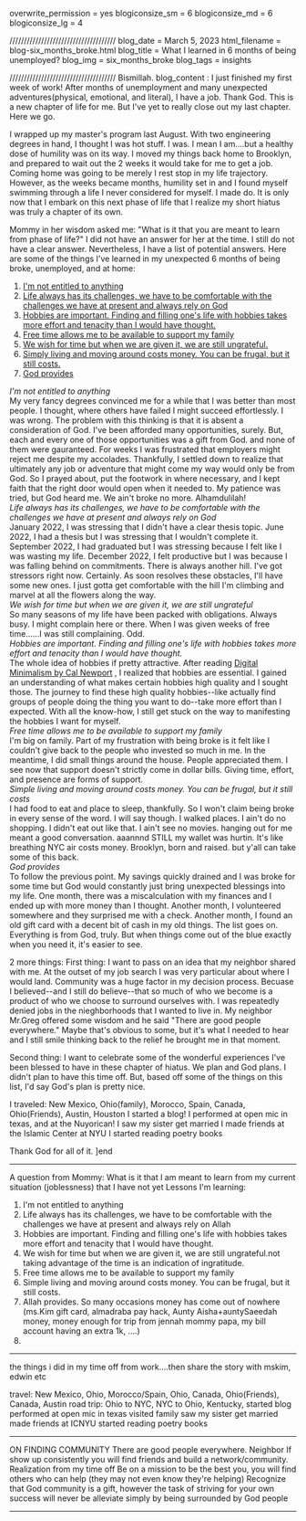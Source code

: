 overwrite_permission = yes
blogiconsize_sm = 6
blogiconsize_md = 6
blogiconsize_lg = 4

/////////////////////////////////////
blog_date = March 5, 2023
html_filename = blog-six_months_broke.html
blog_title = What I learned in 6 months of being unemployed?
blog_img = six_months_broke
blog_tags = insights

/////////////////////////////////////
Bismillah.
blog_content : 
I just finished my first week of work! After months of unemployment and many unexpected adventures(physical, emotional, and literal), I have a job. Thank God. This is a new chapter of life for me. But I've yet to really close out my last chapter. Here we go.

I wrapped up my master's program last August. With two engineering degrees in hand, I thought I was hot stuff. I was. I mean I am....but a healthy dose of humility was on its way. I moved my things back home to Brooklyn, and prepared to wait out the 2 weeks it would take for me to get a job. Coming home was going to be merely I rest stop in my life trajectory. However, as the weeks became months, humility set in and I found myself swimming through a life I never considered for myself. I made do. It is only now that I embark on this next phase of life that I realize my short hiatus was truly a chapter of its own.

Mommy in her wisdom asked me: "What is it that you are meant to learn from phase of life?"
I did not have an answer for her at the time. I still do not have a clear answer. Nevertheless, I have a list of potential answers. Here are some of the things I've learned in my unexpected 6 months of being broke, unemployed, and at home:

1) <a href="#thought1">I'm not entitled to anything</a>
2) <a href="#thought2">Life always has its challenges, we have to be comfortable with the challenges we have at present and always rely on God</a>
3) <a href="#thought3">Hobbies are important. Finding and filling one's life with hobbies takes more effort and tenacity than I would have thought.</a>
4) <a href="#thought4">Free time allows me to be available to support my family</a>
5) <a href="#thought5">We wish for time but when we are given it, we are still ungrateful.</a>
6) <a href="#thought6">Simply living and moving around costs money. You can be frugal, but it still costs.</a>
7) <a href="#thought7">God provides</a>

<div id="thought1"><em>I'm not entitled to anything</em></div>
	My very fancy degrees convinced me for a while that I was better than most people. I thought, where others have failed I might succeed effortlessly. I was wrong. The problem with this thinking is that it is absent a consideration of God. I've been afforded many opportunities, surely. But, each and every one of those opportunities was a gift from God. and none of them were gauranteed. For weeks I was frustrated that employers might reject me despite my accolades. Thankfully, I settled down to realize that ultimately any job or adventure that might come my way would only be from God. So I prayed about, put the footwork in where necessary, and I kept faith that the right door would open when it needed to. My patience was tried, but God heard me. We ain't broke no more. Alhamdulilah!

<div id="thought2"><em>Life always has its challenges, we have to be comfortable with the challenges we have at present and always rely on God</em></div>
	January 2022, I was stressing that I didn't have a clear thesis topic. June 2022, I had a thesis but I was stressing that I wouldn't complete it. September 2022, I had graduated but I was stressing because I felt like I was wasting my life. December 2022, I felt productive but I was because I was falling behind on commitments. 
	There is always another hill. 
	I've got stressors right now. Certainly. As soon resolves these obstacles, I'll have some new ones. I just gotta get comfortable with the hill I'm climbing and marvel at all the flowers along the way.

<div id="thought3"><em>We wish for time but when we are given it, we are still ungrateful</em></div>
	So many seasons of my life have been packed with obligations. Always busy. I might complain here or there. When I was given weeks of free time......I was still complaining. Odd.

<div id="thought4"><em>Hobbies are important. Finding and filling one's life with hobbies takes more effort and tenacity than I would have thought.</em></div>
	The whole idea of hobbies if pretty attractive. After reading <a href="https://fourtynine13.com/blog-reflections_digital_minimalism.html">Digital Minimalism by Cal Newport</a> , I realized that hobbies are essential. I gained an understanding of what makes certain hobbies high quality and I sought those. The journey to find these high quality hobbies--like actually find groups of people doing the thing you want to do--take more effort than I expected. With all the know-how, I still get stuck on the way to manifesting the hobbies I want for myself.

<div id="thought5"><em>Free time allows me to be available to support my family</em></div>
	I'm big on family. Part of my frustration with being broke is it felt like I couldn't give back to the people who invested so much in me. In the meantime, I did small things around the house. People appreciated them. I see now that support doesn't strictly come in dollar bills. Giving time, effort, and presence are forms of support.

<div id="thought6"><em>Simple living and moving around costs money. You can be frugal, but it still costs</em></div>
	I had food to eat and place to sleep, thankfully. So I won't claim being broke in every sense of the word. I will say though. I walked places. I ain't do no shopping. I didn't eat out like that. I ain't see no movies. hanging out for me meant a good conversation. aaannnd STILL my wallet was hurtin. It's like breathing NYC air costs money. Brooklyn, born and raised. but y'all can take some of this back.

<div id="thought7"><em>God provides</em></div>
	To follow the previous point. My savings quickly drained and I was broke for some time but God would constantly just bring unexpected blessings into my life. One month, there was a miscalculation with my finances and I ended up with more money than I thought. Another month, I volunteered somewhere and they surprised me with a check. Another month, I found an old gift card with a decent bit of cash in my old things. The list goes on. Everything is from God, truly. But when things come out of the blue exactly when you need it, it's easier to see.


2 more things:
First thing:
I want to pass on an idea that my neighbor shared with me.
At the outset of my job search I was very particular about where I would land. Community was a huge factor in my decision process. Becuase I believed--and I still do believe--that so much of who we become is a product of who we choose to surround ourselves with. I was repeatedly denied jobs in the nieghborhoods that I wanted to live in. My neighbor Mr.Greg offered some wisdom and he said "There are good people everywhere." Maybe that's obvious to some, but it's what I needed to hear and I still smile thinking back to the relief he brought me in that moment.

Second thing:
I want to celebrate some of the wonderful experiences I've been blessed to have in these chapter of hiatus. We plan and God plans. I didn't plan to have this time off. But, based off some of the things on this list, I'd say God's plan is pretty nice.

I traveled: New Mexico, Ohio(family), Morocco, Spain,  Canada, Ohio(Friends),  Austin, Houston
I started a blog!
I performed at open mic in texas, and at the Nuyorican!
I saw my sister get married
I made friends at the Islamic Center at NYU
I started reading poetry books

Thank God for all of it.
]end
___

A question from Mommy:
What is it that I am meant to learn from my current situation (joblessness) that I have not yet
Lessons I'm learning:
1) I'm not entitled to anything
2) Life always has its challenges, we have to be comfortable with the challenges we have at present and always rely on Allah
3) Hobbies are important. Finding and filling one's life with hobbies takes more effort and tenacity that I would have thought.
4) We wish for time but when we are given it, we are still ungrateful.not taking advantage of the time is an indication of ingratitude.
5) Free time allows me to be available to support my family
6) Simple living and moving around costs money. You can be frugal, but it still costs.
7) Allah provides. So many occasions money has come out of nowhere (ms.Kim gift card, almadraba pay hack, Aunty Aisha+auntySaeedah money, money enough for trip from jennah mommy papa, my bill account having an extra 1k, ....)
8) 
___

the things i did in my time off from work....then share the story with mskim, edwin etc

travel: New Mexico, Ohio, Morocco/Spain, Ohio, Canada, Ohio(Friends), Canada, Austin
road trip: Ohio to NYC, NYC to Ohio, Kentucky, 
started blog
performed at open mic in texas
visited family
saw my sister get married
made friends at ICNYU
started reading poetry books

___

ON FINDING COMMUNITY
There are good people everywhere. Neighbor
If show up consistently you will find friends and build a network/community. Realization from my time off
Be on a mission to be the best you, you will find others who can help (they may not even know they're helping)
Recognize that God community is a gift, however the task of striving for your own success will never be alleviate simply by being surrounded by God people
___

